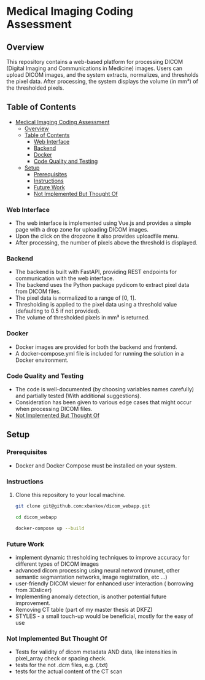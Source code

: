 # Medical Imaging Coding Assessment

## Overview

This repository contains a web-based platform for processing DICOM (Digital Imaging and Communications in Medicine) images. Users can upload DICOM images, and the system extracts, normalizes, and thresholds the pixel data. After processing, the system displays the volume (in mm³) of the thresholded pixels.

## Table of Contents

- [Medical Imaging Coding Assessment](#medical-imaging-coding-assessment)
  - [Overview](#overview)
  - [Table of Contents](#table-of-contents)
    - [Web Interface](#web-interface)
    - [Backend](#backend)
    - [Docker](#docker)
    - [Code Quality and Testing](#code-quality-and-testing)
  - [Setup](#setup)
    - [Prerequisites](#prerequisites)
    - [Instructions](#instructions)
    - [Future Work](#future-work)
    - [Not Implemented But Thought Of](#not-implemented-but-thought-of)

### Web Interface

- The web interface is implemented using Vue.js and provides a simple page with a drop zone for uploading DICOM images.
- Upon the click on the dropzone it also provides uploadfile menu.
- After processing, the number of pixels above the threshold is displayed.

### Backend

- The backend is built with FastAPI, providing REST endpoints for communication with the web interface.
- The backend uses the Python package pydicom to extract pixel data from DICOM files.
- The pixel data is normalized to a range of [0, 1].
- Thresholding is applied to the pixel data using a threshold value (defaulting to 0.5 if not provided).
- The volume of thresholded pixels in mm³ is returned.

### Docker

- Docker images are provided for both the backend and frontend.
- A docker-compose.yml file is included for running the solution in a Docker environment.

### Code Quality and Testing

- The code is well-documented (by choosing variables names carefully) and partially tested (With additional suggestions).
- Consideration has been given to various edge cases that might occur when processing DICOM files.
- [Not Implemented But Thought Of](#not-implemented-but-thought-of)

## Setup

### Prerequisites

- Docker and Docker Compose must be installed on your system.

### Instructions

1. Clone this repository to your local machine.

   ```bash
   git clone git@github.com:xbankov/dicom_webapp.git

   cd dicom_webapp

   docker-compose up --build
   ```

### Future Work

- implement dynamic thresholding techniques to improve accuracy for different types of DICOM images
- advanced dicom processing using neural netword (nnunet, other semantic segmantation networks, image registration, etc ...)
- user-friendly DICOM viewer for enhanced user interaction ( borrowing from 3Dslicer)
- Implementing anomaly detection, is another potential future improvement.
- Removing CT table (part of my master thesis at DKFZ)
- STYLES - a small touch-up would be beneficial, mostly for the easy of use

### Not Implemented But Thought Of

- Tests for validity of dicom metadata AND data, like intensities in pixel_array check or spacing check.
- tests for the not .dcm files, e.g. (.txt)
- tests for the actual content of the CT scan
